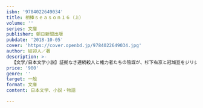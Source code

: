 ```yaml
---
isbn: '9784022649034'
title: 相棒ｓｅａｓｏｎ１６（上）
volume: ''
series: 文庫
publisher: 朝日新聞出版
pubdate: '2018-10-05'
cover: 'https://cover.openbd.jp/9784022649034.jpg'
author: 碇卯人／著
description: >-
  【文学/日本文学小説】証拠なき連続殺人と権力者たちの陰謀が、杉下右京と冠城亘をジリジリと追い詰める！　特命係消滅を謀る包囲網をくぐり抜け、事件の真相を解明する「検察捜査」、銀婚式を控えた夫婦の壊れかけた幸せ先で、切ない思いが交錯する「銀婚式」など６篇を収録。
price: '900'
genre: ''
target: 一般
format: 文庫
content: 日本文学、小説・物語

---
```

